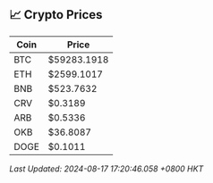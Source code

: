 ## 📈 Crypto Prices

| Coin | Price |
| ---- | ----- |
| BTC | $59283.1918 |
| ETH | $2599.1017 |
| BNB | $523.7632 |
| CRV | $0.3189 |
| ARB | $0.5336 |
| OKB | $36.8087 |
| DOGE | $0.1011 |

_Last Updated: 2024-08-17 17:20:46.058 +0800 HKT_